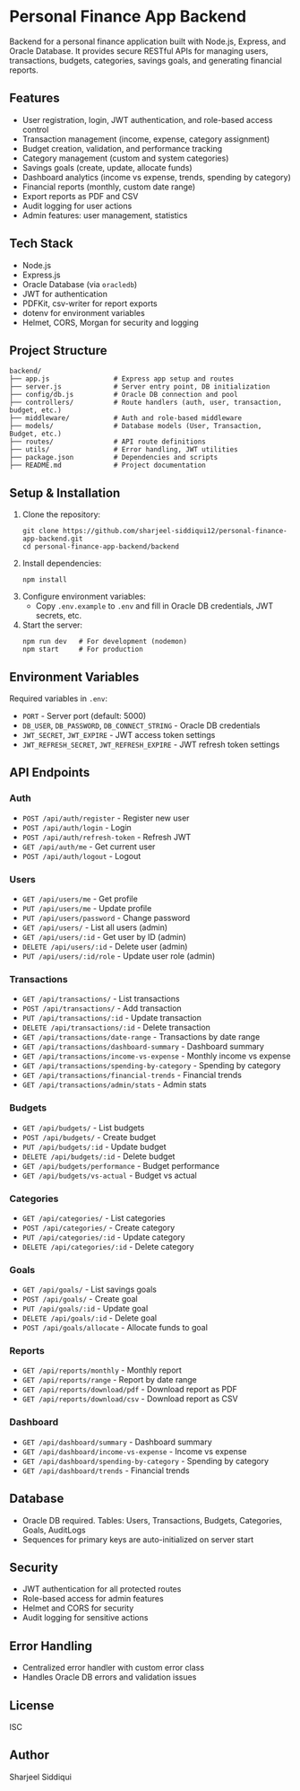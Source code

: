 # Personal Finance App Backend

Backend for a personal finance application built with Node.js, Express, and Oracle Database. It provides secure RESTful APIs for managing users, transactions, budgets, categories, savings goals, and generating financial reports.

## Features
- User registration, login, JWT authentication, and role-based access control
- Transaction management (income, expense, category assignment)
- Budget creation, validation, and performance tracking
- Category management (custom and system categories)
- Savings goals (create, update, allocate funds)
- Dashboard analytics (income vs expense, trends, spending by category)
- Financial reports (monthly, custom date range)
- Export reports as PDF and CSV
- Audit logging for user actions
- Admin features: user management, statistics

## Tech Stack
- Node.js
- Express.js
- Oracle Database (via `oracledb`)
- JWT for authentication
- PDFKit, csv-writer for report exports
- dotenv for environment variables
- Helmet, CORS, Morgan for security and logging

## Project Structure

```
backend/
├── app.js                # Express app setup and routes
├── server.js             # Server entry point, DB initialization
├── config/db.js          # Oracle DB connection and pool
├── controllers/          # Route handlers (auth, user, transaction, budget, etc.)
├── middleware/           # Auth and role-based middleware
├── models/               # Database models (User, Transaction, Budget, etc.)
├── routes/               # API route definitions
├── utils/                # Error handling, JWT utilities
├── package.json          # Dependencies and scripts
├── README.md             # Project documentation
```

## Setup & Installation
1. Clone the repository:
   ```
   git clone https://github.com/sharjeel-siddiqui12/personal-finance-app-backend.git
   cd personal-finance-app-backend/backend
   ```
2. Install dependencies:
   ```
   npm install
   ```
3. Configure environment variables:
   - Copy `.env.example` to `.env` and fill in Oracle DB credentials, JWT secrets, etc.
4. Start the server:
   ```
   npm run dev   # For development (nodemon)
   npm start     # For production
   ```

## Environment Variables
Required variables in `.env`:
- `PORT` - Server port (default: 5000)
- `DB_USER`, `DB_PASSWORD`, `DB_CONNECT_STRING` - Oracle DB credentials
- `JWT_SECRET`, `JWT_EXPIRE` - JWT access token settings
- `JWT_REFRESH_SECRET`, `JWT_REFRESH_EXPIRE` - JWT refresh token settings

## API Endpoints

### Auth
- `POST /api/auth/register` - Register new user
- `POST /api/auth/login` - Login
- `POST /api/auth/refresh-token` - Refresh JWT
- `GET /api/auth/me` - Get current user
- `POST /api/auth/logout` - Logout

### Users
- `GET /api/users/me` - Get profile
- `PUT /api/users/me` - Update profile
- `PUT /api/users/password` - Change password
- `GET /api/users/` - List all users (admin)
- `GET /api/users/:id` - Get user by ID (admin)
- `DELETE /api/users/:id` - Delete user (admin)
- `PUT /api/users/:id/role` - Update user role (admin)

### Transactions
- `GET /api/transactions/` - List transactions
- `POST /api/transactions/` - Add transaction
- `PUT /api/transactions/:id` - Update transaction
- `DELETE /api/transactions/:id` - Delete transaction
- `GET /api/transactions/date-range` - Transactions by date range
- `GET /api/transactions/dashboard-summary` - Dashboard summary
- `GET /api/transactions/income-vs-expense` - Monthly income vs expense
- `GET /api/transactions/spending-by-category` - Spending by category
- `GET /api/transactions/financial-trends` - Financial trends
- `GET /api/transactions/admin/stats` - Admin stats

### Budgets
- `GET /api/budgets/` - List budgets
- `POST /api/budgets/` - Create budget
- `PUT /api/budgets/:id` - Update budget
- `DELETE /api/budgets/:id` - Delete budget
- `GET /api/budgets/performance` - Budget performance
- `GET /api/budgets/vs-actual` - Budget vs actual

### Categories
- `GET /api/categories/` - List categories
- `POST /api/categories/` - Create category
- `PUT /api/categories/:id` - Update category
- `DELETE /api/categories/:id` - Delete category

### Goals
- `GET /api/goals/` - List savings goals
- `POST /api/goals/` - Create goal
- `PUT /api/goals/:id` - Update goal
- `DELETE /api/goals/:id` - Delete goal
- `POST /api/goals/allocate` - Allocate funds to goal

### Reports
- `GET /api/reports/monthly` - Monthly report
- `GET /api/reports/range` - Report by date range
- `GET /api/reports/download/pdf` - Download report as PDF
- `GET /api/reports/download/csv` - Download report as CSV

### Dashboard
- `GET /api/dashboard/summary` - Dashboard summary
- `GET /api/dashboard/income-vs-expense` - Income vs expense
- `GET /api/dashboard/spending-by-category` - Spending by category
- `GET /api/dashboard/trends` - Financial trends

## Database
- Oracle DB required. Tables: Users, Transactions, Budgets, Categories, Goals, AuditLogs
- Sequences for primary keys are auto-initialized on server start

## Security
- JWT authentication for all protected routes
- Role-based access for admin features
- Helmet and CORS for security
- Audit logging for sensitive actions

## Error Handling
- Centralized error handler with custom error class
- Handles Oracle DB errors and validation issues

## License
ISC

## Author
Sharjeel Siddiqui
